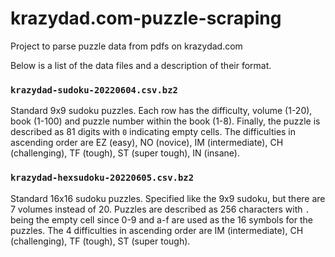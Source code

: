 # krazydad.com-puzzle-scraping
Project to parse puzzle data from pdfs on krazydad.com

Below is a list of the data files and a description of their format.

### `krazydad-sudoku-20220604.csv.bz2`

Standard 9x9 sudoku puzzles. Each row has the difficulty, volume (1-20), book
(1-100) and puzzle number within the book (1-8). Finally, the puzzle is
described as 81 digits with `0` indicating empty cells. The difficulties in
ascending order are EZ (easy), NO (novice), IM (intermediate), CH (challenging),
TF (tough), ST (super tough), IN (insane).

### `krazydad-hexsudoku-20220605.csv.bz2`

Standard 16x16 sudoku puzzles. Specified like the 9x9 sudoku, but there are 7
volumes instead of 20. Puzzles are described as 256 characters with `.` being
the empty cell since 0-9 and a-f are used as the 16 symbols for the puzzles.
The 4 difficulties in ascending order are IM (intermediate), CH (challenging),
TF (tough), ST (super tough).
